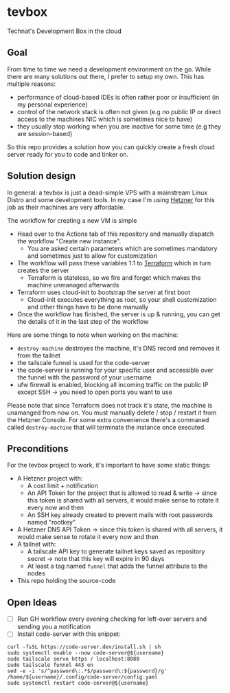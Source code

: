 # tevbox

Technat's Development Box in the cloud

## Goal

From time to time we need a development environment on the go. While there are many solutions out there, I prefer to setup my own. This has multiple reasons:
- performance of cloud-based IDEs is often rather poor or insufficient (in my personal experience)
- control of the network stack is often not given (e.g no public IP or direct access to the machines NIC which is sometimes nice to have)
- they usually stop working when you are inactive for some time (e.g they are session-based)

So this repo provides a solution how you can quickly create a fresh cloud server ready for you to code and tinker on.

## Solution design

In general: a tevbox is just a dead-simple VPS with a mainstream Linux Distro and some development tools. In my case I'm using [Hetzner](http://hetzner.de/) for this job as their machines are very affordable.

The workflow for creating a new VM is simple
- Head over to the Actions tab of this repository and manually dispatch the workflow "Create new instance".
  - You are asked certain parameters which are sometimes mandatory and sometimes just to allow for customization
- The workflow will pass these variables 1:1 to [Terraform](https://www.terraform.io/) which in turn creates the server
  - Terraform is stateless, so we fire and forget which makes the machine unmanaged afterwards
- Terraform uses cloud-init to bootstrap the server at first boot
  - Cloud-init executes everything as root, so your shell customization and other things have to be done manually
- Once the workflow has finished, the server is up & running, you can get the details of it in the last step of the workflow

Here are some things to note when working on the machine:
- `destroy-machine` destroyes the machine, it's DNS record and removes it from the tailnet
- the tailscale funnel is used for the code-server
- the code-server is running for your specific user and accessible over the funnel with the password of your username
- ufw firewall is enabled, blocking all incoming traffic on the public IP except SSH -> you need to open ports you want to use

Please note that since Terraform does not track it's state, the machine is unamanged from now on. You must manually delete / stop / restart it from the Hetzner Console. For some extra convenience there's a commaned called `destroy-machine` that will terminate the instance once executed.

## Preconditions

For the tevbox project to work, it's important to have some static things:
- A Hetzner project with:
  - A cost limit + notification
  - An API Token for the project that is allowed to read & write -> since this token is shared with all servers, it would make sense to rotate it every now and then
  - An SSH key already created to prevent mails with root passwords named "rootkey"
- A Hetzner DNS API Token -> since this token is shared with all servers, it would make sense to rotate it every now and then
- A tailnet with:
  - A tailscale API key to generate tailnet keys saved as repository secret -> note that this key will expire in 90 days 
  - At least a tag named `funnel` that adds the funnel attribute to the nodes
- This repo holding the source-code

## Open Ideas

- [ ] Run GH workflow every evening checking for left-over servers and sending you a notification 
- [ ] Install code-server with this snippet:
```console
curl -fsSL https://code-server.dev/install.sh | sh
sudo systemctl enable --now code-server@${username}
sudo tailscale serve https / localhost:8080
sudo tailscale funnel 443 on
sed -e -i 's/^password\:.*$/password\:${password}/g' /home/${username}/.config/code-server/config.yaml
sudo systemctl restart code-server@${username}
```